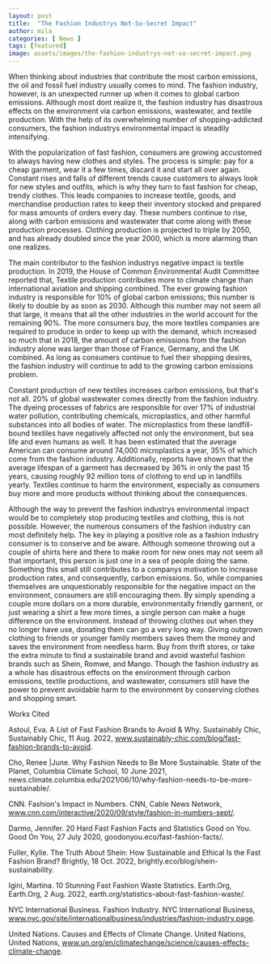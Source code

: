 ```yaml
---
layout: post
title:  "The Fashion Industrys Not-So-Secret Impact"
author: mila
categories: [ News ]
tags: [featured]
image: assets/images/the-fashion-industrys-not-so-secret-impact.png
---
```


When thinking about industries that contribute the most carbon emissions, the oil and fossil fuel industry usually comes to mind. The fashion industry, however, is an unexpected runner up when it comes to global carbon emissions. Although most dont realize it, the fashion industry has disastrous effects on the environment via carbon emissions, wastewater, and textile production. With the help of its overwhelming number of shopping-addicted consumers, the fashion industrys environmental impact is steadily intensifying. 

With the popularization of fast fashion, consumers are growing accustomed to always having new clothes and styles. The process is simple: pay for a cheap garment, wear it a few times, discard it and start all over again. Constant rises and falls of different trends cause customers to always look for new styles and outfits, which is why they turn to fast fashion for cheap, trendy clothes. This leads companies to increase textile, goods, and merchandise production rates to keep their inventory stocked and prepared for mass amounts of orders every day. These numbers continue to rise, along with carbon emissions and wastewater that come along with these production processes. Clothing production is projected to triple by 2050, and has already doubled since the year 2000, which is more alarming than one realizes.

The main contributor to the fashion industrys negative impact is textile production. In 2019, the House of Common Environmental Audit Committee reported that, Textile production contributes more to climate change than international aviation and shipping combined. The ever growing fashion industry is responsible for 10% of global carbon emissions; this number is likely to double by as soon as 2030. Although this number may not seem all that large, it means that all the other industries in the world account for the remaining 90%. The more consumers buy, the more textiles companies are required to produce in order to keep up with the demand, which increased so much that in 2018, the amount of carbon emissions from the fashion industry alone was larger than those of France, Germany, and the UK combined. As long as consumers continue to fuel their shopping desires, the fashion industry will continue to add to the growing carbon emissions problem.

Constant production of new textiles increases carbon emissions, but that's not all. 20% of global wastewater comes directly from the fashion industry. The dyeing processes of fabrics are responsible for over 17% of industrial water pollution, contributing chemicals, microplastics, and other harmful substances into all bodies of water. The microplastics from these landfill-bound textiles have negatively affected not only the environment, but sea life and even humans as well. It has been estimated that the average American can consume around 74,000 microplastics a year, 35% of which come from the fashion industry. Additionally, reports have shown that the average lifespan of a garment has decreased by 36% in only the past 15 years, causing roughly 92 million tons of clothing to end up in landfills yearly. Textiles continue to harm the environment, especially as consumers buy more and more products without thinking about the consequences. 

Although the way to prevent the fashion industrys environmental impact would be to completely stop producing textiles and clothing, this is not possible. However, the numerous consumers of the fashion industry can most definitely help. The key in playing a positive role as a fashion industry consumer is to conserve and be aware. Although someone throwing out a couple of shirts here and there to make room for new ones may not seem all that important, this person is just one in a sea of people doing the same. Something this small still contributes to a companys motivation to increase production rates, and consequently, carbon emissions. So, while companies themselves are unquestionably responsible for the negative impact on the environment, consumers are still encouraging them. By simply spending a couple more dollars on a more durable, environmentally friendly garment, or just wearing a shirt a few more times, a single person can make a huge difference on the environment. Instead of throwing clothes out when they no longer have use, donating them can go a very long way. Giving outgrown clothing to friends or younger family members saves them the money and saves the environment from needless harm. Buy from thrift stores, or take the extra minute to find a sustainable brand and avoid wasteful fashion brands such as Shein, Romwe, and Mango. Though the fashion industry as a whole has disastrous effects on the environment through carbon emissions, textile productions, and wastewater, consumers still have the power to prevent avoidable harm to the environment by conserving clothes and shopping smart. 

Works Cited

Astoul, Eva. A List of Fast Fashion Brands to Avoid & Why. Sustainably Chic, Sustainably Chic, 11 Aug. 2022, www.sustainably-chic.com/blog/fast-fashion-brands-to-avoid. 

Cho, Renee |June. Why Fashion Needs to Be More Sustainable. State of the Planet, Columbia Climate School, 10 June 2021, news.climate.columbia.edu/2021/06/10/why-fashion-needs-to-be-more-sustainable/. 

CNN. Fashion's Impact in Numbers. CNN, Cable News Network, www.cnn.com/interactive/2020/09/style/fashion-in-numbers-sept/. 

Darmo, Jennifer. 20 Hard Fast Fashion Facts and Statistics Good on You. Good On You, 27 July 2020, goodonyou.eco/fast-fashion-facts/. 

Fuller, Kylie. The Truth About Shein: How Sustainable and Ethical Is the Fast Fashion Brand? Brightly, 18 Oct. 2022, brightly.eco/blog/shein-sustainability. 

Igini, Martina. 10 Stunning Fast Fashion Waste Statistics. Earth.Org, Earth.Org, 2 Aug. 2022, earth.org/statistics-about-fast-fashion-waste/. 

NYC International Business. Fashion Industry. NYC International Business, www.nyc.gov/site/internationalbusiness/industries/fashion-industry.page. 

United Nations. Causes and Effects of Climate Change. United Nations, United Nations, www.un.org/en/climatechange/science/causes-effects-climate-change. 


